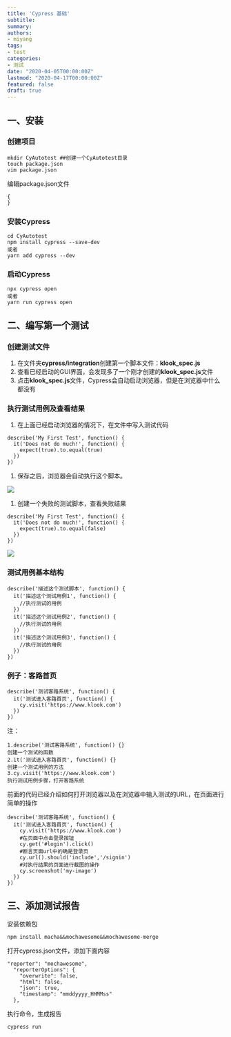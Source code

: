 ```yaml
---
title: 'Cypress 基础'
subtitle:
summary: 
authors:
- miyang
tags:
- test
categories:
- 测试
date: "2020-04-05T00:00:00Z"
lastmod: "2020-04-17T00:00:00Z"
featured: false
draft: true
---
```

## 一、安装

### 创建项目

```
mkdir CyAutotest ##创建一个CyAutotest目录
touch package.json
vim package.json
```

编辑package.json文件

```
{
}
```

### 安装Cypress

```
cd CyAutotest
npm install cypress --save-dev
或者
yarn add cypress --dev
```

### 启动Cypress

```
npx cypress open
或者
yarn run cypress open
```

## 二、编写第一个测试

### 创建测试文件

1. 在文件夹**cypress/integration**创建第一个脚本文件：**klook_spec.js**
1. 查看已经启动的GUI界面，会发现多了一个刚才创建的**klook_spec.js**文件
1. 点击**klook_spec.js**文件，Cypress会自动启动浏览器，但是在浏览器中什么都没有

### 执行测试用例及查看结果

1. 在上面已经启动浏览器的情况下，在文件中写入测试代码

```
describe('My First Test', function() { 
  it('Does not do much!', function() { 
    expect(true).to.equal(true) 
  }) 
})	
```

1. 保存之后，浏览器会自动执行这个脚本。

![](https://static.slab.com/prod/uploads/posts/images/8uO4X9TuRm1KhxmLTB7rg1H3.png)

1. 创建一个失败的测试脚本，查看失败结果

```
describe('My First Test', function() { 
  it('Does not do much!', function() { 
    expect(true).to.equal(false) 
  }) 
})
```

![](https://static.slab.com/prod/uploads/posts/images/8ghYMfGKsqLnIxkE4iCxF3w6.png)

### 测试用例基本结构

```
describe('描述这个测试脚本', function() {
  it('描述这个测试用例1', function() {
    //执行测试的用例
  })
  it('描述这个测试用例2', function() {
    //执行测试的用例
  })
  it('描述这个测试用例3', function() {
    //执行测试的用例
  })
})
```

### 例子：客路首页

```
describe('测试客路系统', function() {
  it('测试进入客路首页', function() {
    cy.visit('https://www.klook.com')
  })
})
```

注：

```
1.describe('测试客路系统', function() {}
创建一个测试的函数
2.it('测试进入客路首页', function() {}
创建一个测试用例的方法
3.cy.visit('https://www.klook.com')
执行测试用例步骤，打开客路系统
```

前面的代码已经介绍如何打开浏览器以及在浏览器中输入测试的URL，在页面进行简单的操作

```
describe('测试客路系统', function() {
  it('测试进入客路首页', function() {
    cy.visit('https://www.klook.com')
    #在页面中点击登录按钮
    cy.get('#login').click()
    #断言页面url中的确是登录页
    cy.url().should('include','/signin')
    #对执行结果的页面进行截图的操作
    cy.screenshot('my-image')
  })
})
```

## 三、添加测试报告

安装依赖包

```
npm install macha&&mochawesome&&mochawesome-merge
```

打开cypress.json文件，添加下面内容

```
"reporter": "mochawesome",
  "reporterOptions": {
    "overwrite": false,
    "html": false,
    "json": true,
    "timestamp": "mmddyyyy_HHMMss"
  },
```

执行命令，生成报告

```
cypress run
```
